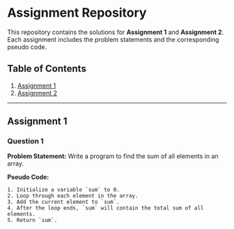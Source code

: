 # Assignment Repository

This repository contains the solutions for **Assignment 1** and **Assignment 2**. Each assignment includes the problem statements and the corresponding pseudo code.

## Table of Contents

1. [Assignment 1](#assignment-1)
2. [Assignment 2](#assignment-2)

---

## Assignment 1

### Question 1
**Problem Statement:**
Write a program to find the sum of all elements in an array.

**Pseudo Code:**
```plaintext
1. Initialize a variable `sum` to 0.
2. Loop through each element in the array.
3. Add the current element to `sum`.
4. After the loop ends, `sum` will contain the total sum of all elements.
5. Return `sum`.
